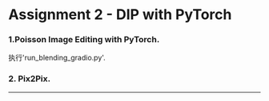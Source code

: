 # Assignment 2 - DIP with PyTorch


### 1.Poisson Image Editing with PyTorch.
 执行'run_blending_gradio.py'.


### 2. Pix2Pix.


---
